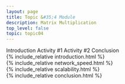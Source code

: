 ```yaml
---
layout: page
title: Topic &#35;4 Module
description: Matrix Multiplication
top_level: false
topic: topic04
---
```



<div class="ui pointing secondary menu">
  <a class="item active" data-tab="intro">Introduction</a>
  <a class="item " data-tab="network_speed">Activity #1</a>
  <a class="item " data-tab="scalability">Activity #2</a>
  <!--<a class="item " data-tab="asynchronous">Activity #3</a>-->
  <a class="item" data-tab="conclusion">Conclusion</a>
</div>

<div class="ui tab segment active" data-tab="intro">
  {% include_relative introduction.html %}
</div>


<div class="ui tab segment " data-tab="network_speed">
  {% include_relative network_speed.html %}
</div>


<div class="ui tab segment " data-tab="scalability">
  {% include_relative scalability.html %}
</div>

<!--

<div class="ui tab segment " data-tab="asynchronous">
  {% include_relative tbd.html %}
</div>

-->

<div class="ui tab segment" data-tab="conclusion">
  {% include_relative conclusion.html %}
</div>





